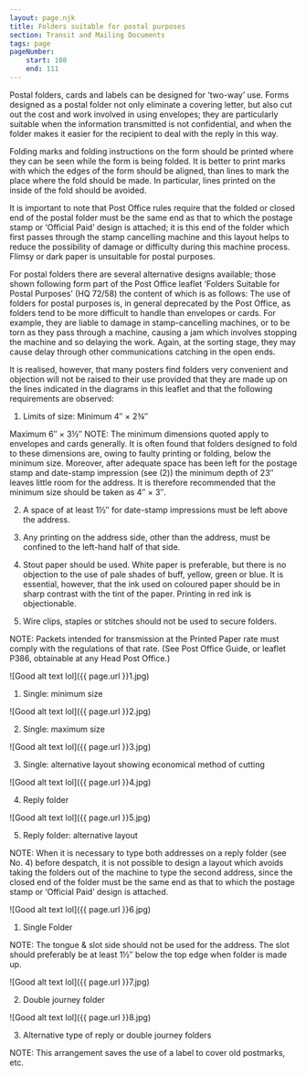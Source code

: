 ```yaml
---
layout: page.njk
title: Folders suitable for postal purposes
section: Transit and Mailing Documents
tags: page
pageNumber:
    start: 108
    end: 111
---
```


Postal folders, cards and labels can be designed for ‘two-way’ use. Forms designed as
a postal folder not only eliminate a covering letter, but also cut out the cost and work
involved in using envelopes; they are particularly suitable when the information transmitted is not confidential, and when the folder makes it easier for the recipient to deal
with the reply in this way.

Folding marks and folding instructions on the form should be printed where they
can be seen while the form is being folded. It is better to print marks with which the
edges of the form should be aligned, than lines to mark the place where the fold should
be made. In particular, lines printed on the inside of the fold should be avoided.

It is important to note that Post Office rules require that the folded or closed end of
the postal folder must be the same end as that to which the postage stamp or ‘Official
Paid’ design is attached; it is this end of the folder which first passes through the
stamp cancelling machine and this layout helps to reduce the possibility of damage or
difficulty during this machine process. Flimsy or dark paper is unsuitable for postal
purposes.

For postal folders there are several alternative designs available; those shown following form part of the Post Office leaflet ‘Folders Suitable for Postal Purposes’
(HQ 72/58) the content of which is as follows:
The use of folders for postal purposes is, in general deprecated by the Post Office, as
folders tend to be more difficult to handle than envelopes or cards. For example, they are
liable to damage in stamp-cancelling machines, or to be torn as they pass through a machine,
causing a jam which involves stopping the machine and so delaying the work. Again, at the
sorting stage, they may cause delay through other communications catching in the open
ends.

It is realised, however, that many posters find folders very convenient and objection will
not be raised to their use provided that they are made up on the lines indicated in the
diagrams in this leaflet and that the following requirements are observed:

1. Limits of size: Minimum 4&Prime; &times; 2&frac34;&Prime;

Maximum 6&Prime; &times; 3&frac12;&Prime;
NOTE: The minimum dimensions quoted apply to envelopes and cards generally. It is
often found that folders designed to fold to these dimensions are, owing to faulty printing
or folding, below the minimum size. Moreover, after adequate space has been left for the
postage stamp and date-stamp impression (see (2)) the minimum depth of 23&Prime; leaves little
room for the address. It is therefore recommended that the minimum size should be taken
as 4&Prime; &times; 3&Prime;.

2. A space of at least 1&frac12;&Prime; for date-stamp impressions must be left above the address.

3. Any printing on the address side, other than the address, must be confined to the
left-hand half of that side.

4. Stout paper should be used. White paper is preferable, but there is no objection to
the use of pale shades of buff, yellow, green or blue. It is essential, however, that the ink
used on coloured paper should be in sharp contrast with the tint of the paper. Printing in
red ink is objectionable.

5. Wire clips, staples or stitches should not be used to secure folders.

NOTE: Packets intended for transmission at the Printed Paper rate must comply with the
regulations of that rate. (See Post Office Guide, or leaflet P386, obtainable at any Head
Post Office.)

![Good alt text lol]({{ page.url }}1.jpg)

1. Single: minimum size

![Good alt text lol]({{ page.url }}2.jpg)

2. Single: maximum size

![Good alt text lol]({{ page.url }}3.jpg)

3. Single: alternative layout showing economical method of cutting

![Good alt text lol]({{ page.url }}4.jpg)

4. Reply folder

![Good alt text lol]({{ page.url }}5.jpg)

5. Reply folder: alternative layout

NOTE: When it is necessary to type both addresses on a reply folder (see No. 4) before
despatch, it is not possible to design a layout which avoids taking the folders out of the
machine to type the second address, since the closed end of the folder must be the same
end as that to which the postage stamp or ‘Official Paid’ design is attached.

![Good alt text lol]({{ page.url }}6.jpg)

1. Single Folder

NOTE: The tongue & slot
side should not be used
for the address. The slot
should preferably be at least
1&frac12;&Prime; below the top edge
when folder is made up.

![Good alt text lol]({{ page.url }}7.jpg)

2. Double journey folder

![Good alt text lol]({{ page.url }}8.jpg)

3. Alternative type of reply or double journey folders

NOTE: This arrangement saves the use
of a label to cover old postmarks, etc.
